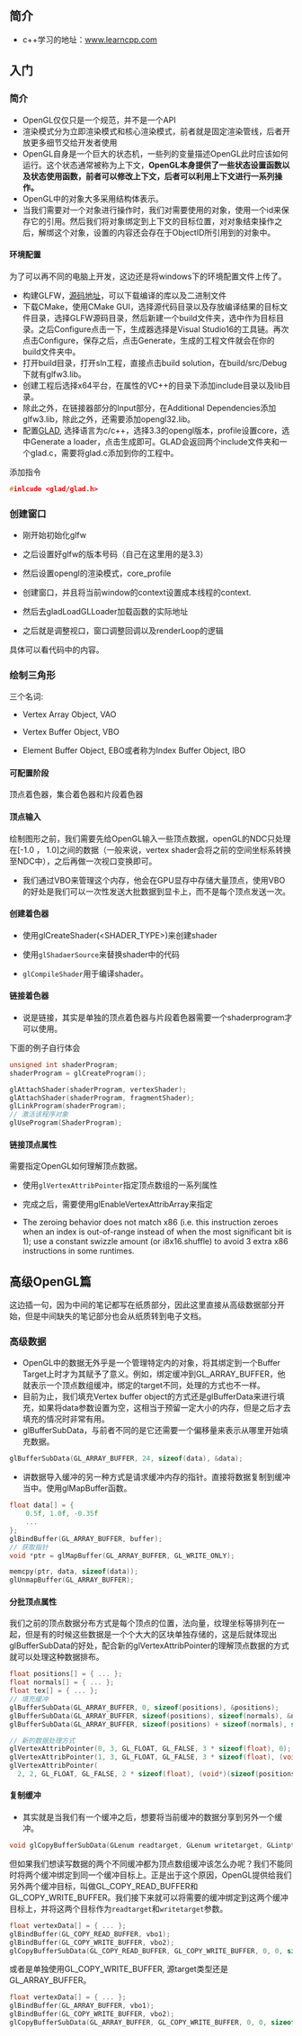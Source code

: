 ## 简介

* c++学习的地址：www.learncpp.com

## 入门

### 简介

* OpenGL仅仅只是一个规范，并不是一个API
* 渲染模式分为立即渲染模式和核心渲染模式，前者就是固定渲染管线，后者开放更多细节交给开发者使用
* OpenGL自身是一个巨大的状态机，一些列的变量描述OpenGL此时应该如何运行。这个状态通常被称为上下文，**OpenGL本身提供了一些状态设置函数以及状态使用函数，前者可以修改上下文，后者可以利用上下文进行一系列操作。**
* OpenGL中的对象大多采用结构体表示。
* 当我们需要对一个对象进行操作时，我们对需要使用的对象，使用一个id来保存它的引用。然后我们将对象绑定到上下文的目标位置，对对象结束操作之后，解绑这个对象，设置的内容还会存在于ObjectID所引用到的对象中。

#### 环境配置

为了可以再不同的电脑上开发，这边还是将windows下的环境配置文件上传了。

* 构建GLFW，[源码地址](http://www.glfw.org/download.html)，可以下载编译的库以及二进制文件
* 下载CMake，使用CMake GUI，选择源代码目录以及存放编译结果的目标文件目录，选择GLFW源码目录，然后新建一个build文件夹，选中作为目标目录。之后Configure点击一下，生成器选择是Visual Studio16的工具链。再次点击Configure，保存之后，点击Generate，生成的工程文件就会在你的build文件夹中。
* 打开build目录，打开sln工程，直接点击build solution，在build/src/Debug下就有glfw3.lib。
* 创建工程后选择x64平台，在属性的VC++的目录下添加include目录以及lib目录。
* 除此之外，在链接器部分的Input部分，在Additional Dependencies添加glfw3.lib，除此之外，还需要添加opengl32.lib。
* 配置[GLAD](https://glad.dav1d.de/), 选择语言为c/c++，选择3.3的opengl版本，profile设置core，选中Generate a loader，点击生成即可。GLAD会返回两个include文件夹和一个glad.c，需要将glad.c添加到你的工程中。

添加指令

```cpp
#inlcude <glad/glad.h>
```

### 创建窗口

* 刚开始初始化glfw

* 之后设置好glfw的版本号码（自己在这里用的是3.3）

* 然后设置opengl的渲染模式，core_profile

* 创建窗口，并且将当前window的context设置成本线程的context.

* 然后去gladLoadGLLoader加载函数的实际地址

* 之后就是调整视口，窗口调整回调以及renderLoop的逻辑

具体可以看代码中的内容。

### 绘制三角形

三个名词:

* Vertex Array Object, VAO

* Vertex Buffer Object, VBO

* Element Buffer Object, EBO或者称为Index Buffer Object, IBO

#### 可配置阶段

顶点着色器，集合着色器和片段着色器

#### 顶点输入

绘制图形之前，我们需要先给OpenGL输入一些顶点数据，openGL的NDC只处理在[-1.0 ， 1.0]之间的数据（一般来说，vertex shader会将之前的空间坐标系转换至NDC中），之后再做一次视口变换即可。

* 我们通过VBO来管理这个内存，他会在GPU显存中存储大量顶点，使用VBO的好处是我们可以一次性发送大批数据到显卡上，而不是每个顶点发送一次。

#### 创建着色器

* 使用glCreateShader(\<SHADER_TYPE\>)来创建shader

* 使用`glShadaerSource`来替换shader中的代码

* `glCompileShader`用于编译shader。

#### 链接着色器

* 说是链接，其实是单独的顶点着色器与片段着色器需要一个shaderprogram才可以使用。

下面的例子自行体会

```cpp
unsigned int shaderProgram;
shaderProgram = glCreateProgram();

glAttachShader(shaderProgram, vertexShader);
glAttachShader(shaderProgram, fragmentShader);
glLinkProgram(shaderProgram);
// 激活该程序对象
glUseProgram(ShaderProgram);
```

#### 链接顶点属性

需要指定OpenGL如何理解顶点数据。

* 使用`glVertexAttribPointer`指定顶点数组的一系列属性

* 完成之后，需要使用glEnableVertexAttribArray来指定

* The zeroing behavior does not match x86 (i.e. this instruction zeroes when an index is out-of-range instead of when the most significant bit is 1); use a constant swizzle amount (or i8x16.shuffle) to avoid 3 extra x86 instructions in some runtimes.

## 高级OpenGL篇

这边插一句，因为中间的笔记都写在纸质部分，因此这里直接从高级数据部分开始，但是中间缺失的笔记部分也会从纸质转到电子文档。

### 高级数据

* OpenGL中的数据无外乎是一个管理特定内的对象，将其绑定到一个Buffer Target上时才为其赋予了意义。例如，绑定缓冲到GL_ARRAY_BUFFER，他就表示一个顶点数组缓冲，绑定的target不同，处理的方式也不一样。
* 目前为止，我们填充Vertex buffer object的方式还是glBufferData来进行填充，如果将data参数设置为空，这相当于预留一定大小的内存，但是之后才去填充的情况时非常有用。
* glBufferSubData，与前者不同的是它还需要一个偏移量来表示从哪里开始填充数据。

```cpp
glBufferSubData(GL_ARRAY_BUFFER, 24, sizeof(data), &data);
```

* 讲数据导入缓冲的另一种方式是请求缓冲内存的指针。直接将数据复制到缓冲当中。使用glMapBuffer函数。

```cpp
float data[] = {
    0.5f, 1.0f, -0.35f
    ...
};
glBindBuffer(GL_ARRAY_BUFFER, buffer);
// 获取指针
void *ptr = glMapBuffer(GL_ARRAY_BUFFER, GL_WRITE_ONLY);

memcpy(ptr, data, sizeof(data));
glUnmapBuffer(GL_ARRAY_BUFFER);
```

#### 分批顶点属性

我们之前的顶点数据分布方式是每个顶点的位置，法向量，纹理坐标等排列在一起，但是有的时候这些数据是一个个大大的区块单独存储的，这是后就体现出glBufferSubData的好处，配合新的glVertexAttribPointer的理解顶点数据的方式就可以处理这种数据排布。

```cpp
float positions[] = { ... };
float normals[] = { ... };
float tex[] = { ... };
// 填充缓冲
glBufferSubData(GL_ARRAY_BUFFER, 0, sizeof(positions), &positions);
glBufferSubData(GL_ARRAY_BUFFER, sizeof(positions), sizeof(normals), &normals);
glBufferSubData(GL_ARRAY_BUFFER, sizeof(positions) + sizeof(normals), sizeof(tex), &tex);

// 新的数据处理方式
glVertexAttribPointer(0, 3, GL_FLOAT, GL_FALSE, 3 * sizeof(float), 0);  
glVertexAttribPointer(1, 3, GL_FLOAT, GL_FALSE, 3 * sizeof(float), (void*)(sizeof(positions)));  
glVertexAttribPointer(
  2, 2, GL_FLOAT, GL_FALSE, 2 * sizeof(float), (void*)(sizeof(positions) + sizeof(normals)));
```

#### 复制缓冲

* 其实就是当我们有一个缓冲之后，想要将当前缓冲的数据分享到另外一个缓冲。

```cpp
void glCopyBufferSubData(GLenum readtarget, GLenum writetarget, GLintptr readoffset, GLintptr writeoffset, GLsizeiptr size);
```

但如果我们想读写数据的两个不同缓冲都为顶点数组缓冲该怎么办呢？我们不能同时将两个缓冲绑定到同一个缓冲目标上。正是出于这个原因，OpenGL提供给我们另外两个缓冲目标，叫做GL_COPY_READ_BUFFER和GL_COPY_WRITE_BUFFER。我们接下来就可以将需要的缓冲绑定到这两个缓冲目标上，并将这两个目标作为`readtarget`和`writetarget`参数。

```cpp
float vertexData[] = { ... };
glBindBuffer(GL_COPY_READ_BUFFER, vbo1);
glBindBuffer(GL_COPY_WRITE_BUFFER, vbo2);
glCopyBufferSubData(GL_COPY_READ_BUFFER, GL_COPY_WRITE_BUFFER, 0, 0, sizeof(vertexData));
```

或者是单独使用GL_COPY_WRITE_BUFFER, 源target类型还是GL_ARRAY_BUFFER。

```cpp
float vertexData[] = { ... };
glBindBuffer(GL_ARRAY_BUFFER, vbo1);
glBindBuffer(GL_COPY_WRITE_BUFFER, vbo2);
glCopyBufferSubData(GL_ARRAY_BUFFER, GL_COPY_WRITE_BUFFER, 0, 0, sizeof(vertexData));
```

